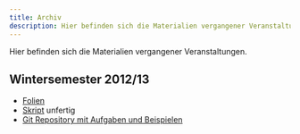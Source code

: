 ```yaml
---
title: Archiv
description: Hier befinden sich die Materialien vergangener Veranstaltungen.
---
```


<p class="lead">Hier befinden sich die Materialien vergangener Veranstaltungen. <!--Sie stehen unter einer [MIT Lizenz]().--></p>

## Wintersemester 2012/13

 * [Folien](files/toolbox_folien_2012.pdf)
 * [Skript](files/toolbox_skript_2012.pdf) <span class="label label-warning">unfertig</span>
 * [Git Repository mit Aufgaben und Beispielen](https://github.com/kdungs/toolbox)

